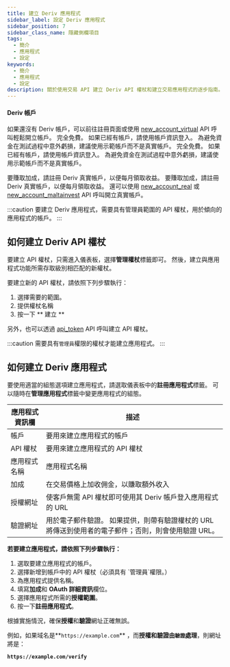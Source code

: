 ```yaml
---
title: 建立 Deriv 應用程式
sidebar_label: 設定 Deriv 應用程式
sidebar_position: 7
sidebar_class_name: 隱藏側欄項目
tags:
  - 簡介
  - 應用程式
  - 設定
keywords:
  - 簡介
  - 應用程式
  - 設定
description: 關於使用交易 API 建立 Deriv API 權杖和建立交易應用程式的逐步指南。 瞭解詳細資訊。
---
```


#### Deriv 帳戶

如果還沒有 Deriv 帳戶，可以前往註冊頁面或使用 <a href="/api-explorer#new_account_virtual" target="_blank" rel="noopener noreferrer">new_account_virtual</a> API 呼叫輕鬆開立帳戶。 完全免費。 如果已經有帳戶，請使用帳戶資訊登入。 為避免資金在測試過程中意外虧損，建議使用示範帳戶而不是真實帳戶。 完全免費。 如果已經有帳戶，請使用帳戶資訊登入。 為避免資金在測試過程中意外虧損，建議使用示範帳戶而不是真實帳戶。

要賺取加成，請註冊 Deriv 真實帳戶，以便每月領取收益。 要賺取加成，請註冊 Deriv 真實帳戶，以便每月領取收益。 還可以使用 <a href="/api-explorer#new_account_real" target="_blank" rel="noopener noreferrer">new_account_real</a> 或 <a href="/api-explorer#new_account_maltainvest" target="_blank" rel="noopener noreferrer">new_account_maltainvest</a> API 呼叫開立真實帳戶。

:::caution
要建立 Deriv 應用程式，需要具有管理員範圍的 API 權杖，用於傾向的應用程式的帳戶。
:::

## 如何建立 Deriv API 權杖

要建立 API 權杖，只需進入儀表板，選擇**管理權杖**標籤即可。 然後，建立與應用程式功能所需存取級別相匹配的新權杖。

要建立新的 API 權杖，請依照下列步驟執行：

1. 選擇需要的範圍。
2. 提供權杖名稱
3. 按一下 \*\* 建立 \*\*

另外，也可以透過 <a href="/api-explorer#api_token" target="_blank" rel="noopener noreferrer">api_token</a> API 呼叫建立 API 權杖。

:::caution
需要具有`管理員`權限的權杖才能建立應用程式。
:::

## 如何建立 Deriv 應用程式

要使用適當的組態選項建立應用程式，請選取儀表板中的**註冊應用程式**標籤。 可以隨時在**管理應用程式**標籤中變更應用程式的組態。

| 應用程式資訊欄 | 描述                                                      |
| ------- | ------------------------------------------------------- |
| 帳戶      | 要用來建立應用程式的帳戶                                            |
| API 權杖  | 要用來建立應用程式的 API 權杖                                       |
| 應用程式名稱  | 應用程式名稱                                                  |
| 加成      | 在交易價格上加收佣金，以賺取額外收入                                      |
| 授權網址    | 使客戶無需 API 權杖即可使用其 Deriv 帳戶登入應用程式的 URL                   |
| 驗證網址    | 用於電子郵件驗證。 如果提供，則帶有驗證權杖的 URL 將傳送到使用者的電子郵件；否則，則會使用驗證 URL。 |

**若要建立應用程式，請依照下列步驟執行：**

1. 選取要建立應用程式的帳戶。
2. 選擇新增到帳戶中的 API 權杖（必須具有 \`管理員\`權限。）
3. 為應用程式提供名稱。
4. 填寫**加成**和 **OAuth 詳細資訊**欄位。
5. 選擇應用程式所需的**授權範圍**。
6. 按一下**註冊應用程式**。

根據實施情況，確保**授權**和**驗證**網址正確無誤。

例如，如果域名是\*\*`https://example.com`\*\* ，而**授權和驗證由`驗證`處理**，則網址將是：

**`https://example.com/verify`**
